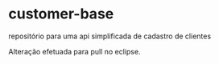 # customer-base
repositório para uma api simplificada de cadastro de clientes

Alteração efetuada para pull no eclipse.
